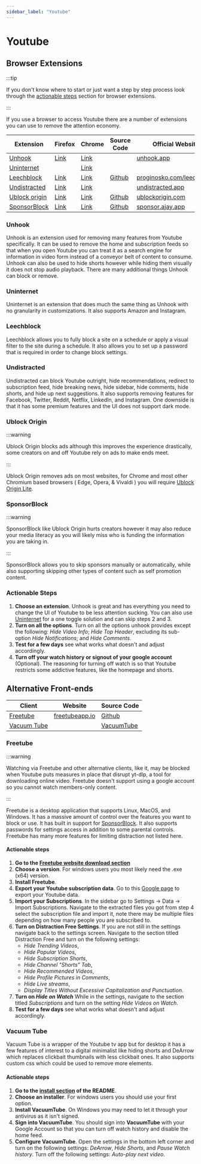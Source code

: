 ```yaml
---
sidebar_label: "Youtube"
---
```


# Youtube

## Browser Extensions

:::tip

If you don't know where to start or just want a step by step process look through the [actionable steps](#actionable-steps) section for browser extensions.

:::

If you use a browser to access Youtube there are a number of extensions you can use to remove the attention economy.

| Extension                       | Firefox                                                                      | Chrome                                                                            | Source Code                                           | Official Website                                                    |
| ------------------------------- | ---------------------------------------------------------------------------- | --------------------------------------------------------------------------------- | ----------------------------------------------------- | ------------------------------------------------------------------- |
| [Unhook](#unhook)               | [Link](https://addons.mozilla.org/firefox/addon/youtube-recommended-videos/) | [Link](https://chromewebstore.google.com/detail/khncfooichmfjbepaaaebmommgaepoid) |                                                       | [unhook.app](https://unhook.app/welcome)                            |
| [Uninternet](#uninternet)       |                                                                              | [Link](https://chromewebstore.google.com/detail/ihgeijoonjmdfkamhpgoedplnmbencgd) |                                                       |                                                                     |
| [Leechblock](#leechblock)       | [Link](https://addons.mozilla.org/firefox/addon/leechblock-ng/)              | [Link](https://chromewebstore.google.com/detail/blaaajhemilngeeffpbfkdjjoefldkok) | [Github](https://github.com/proginosko/LeechBlockNG/) | [proginosko.com/leechblock](https://www.proginosko.com/leechblock/) |
| [Undistracted](#undistracted)   | [Link](https://addons.mozilla.org/firefox/addon/undistracted/)               | [Link](https://chromewebstore.google.com/detail/pjjgklgkfeoeiebjogplpnibpfnffkng) |                                                       | [undistracted.app](https://undistracted.app/)                       |
| [Ublock origin](#ublock-origin) | [Link](https://addons.mozilla.org/firefox/addon/ublock-origin/)              | [Link](https://chromewebstore.google.com/detail/epcnnfbjfcgphgdmggkamkmgojdagdnn) | [Github](https://github.com/gorhill/uBlock)           | [ublockorigin.com](https://ublockorigin.com/)                       |
| [SponsorBlock](#sponsorblock)   | [Link](https://addons.mozilla.org/firefox/addon/sponsorblock/)               | [Link](https://chromewebstore.google.com/detail/mnjggcdmjocbbbhaepdhchncahnbgone) | [Github](https://github.com/ajayyy/SponsorBlock)      | [sponsor.ajay.app](https://sponsor.ajay.app/)                       |

### Unhook

Unhook is an extension used for removing many features from Youtube specifically. It can be used to remove the home and subscription feeds so that when you open Youtube you can treat it as a search engine for information in video form instead of a conveyor belt of content to consume.
Unhook can also be used to hide shorts however while hiding them visually it does not stop audio playback.
There are many additional things Unhook can block or remove.

### Uninternet

Uninternet is an extension that does much the same thing as Unhook with no granularity in customizations. It also supports Amazon and Instagram.

### Leechblock

Leechblock allows you to fully block a site on a schedule or apply a visual filter to the site during a schedule. It also allows you to set up a password that is required in order to change block settings.

### Undistracted

Undistracted can block Youtube outright, hide recommendations, redirect to subscription feed, hide breaking news, hide sidebar, hide comments, hide shorts, and hide up next suggestions. It also supports removing features for Facebook, Twitter, Reddit, Netflix, LinkedIn, and Instagram. One downside is that it has some premium features and the UI does not support dark mode.

### Ublock Origin

:::warning

Ublock Origin blocks ads although this improves the experience drastically, some creators on and off Youtube rely on ads to make ends meet.

:::

Ublock Origin removes ads on most websites, for Chrome and most other Chromium based browsers ( Edge, Opera, & Vivaldi ) you will require [Ublock Origin Lite](https://chromewebstore.google.com/detail/ddkjiahejlhfcafbddmgiahcphecmpfh).

### SponsorBlock

:::warning

SponsorBlock like Ublock Origin hurts creators however it may also reduce your media literacy as you will likely miss who is funding the information you are taking in.

:::

SponsorBlock allows you to skip sponsors manually or automatically, while also supporting skipping other types of content such as self promotion content.

### Actionable Steps

1. **Choose an extension**. Unhook is great and has everything you need to change the UI of Youtube to be less attention sucking. You can also use [Uninternet](#uninternet) for a one toggle solution and can skip steps 2 and 3.
2. **Turn on all the options**. Turn on all the options unhook provides except the following: _Hide Video Info_; _Hide Top Header_, excluding its sub-option _Hide Notifications_; and _Hide Comments_.
3. **Test for a few days** see what works what doesn't and adjust accordingly.
4. **Turn off your watch history or signout of your google account** (Optional). The reasoning for turning off watch is so that Youtube restricts some addictive features, like the homepage and shorts.

## Alternative Front-ends

| Client                      | Website                                   | Source Code                                         |
| --------------------------- | ----------------------------------------- | --------------------------------------------------- |
| [Freetube](#freetube)       | [freetubeapp.io](https://freetubeapp.io/) | [Github](https://github.com/FreeTubeApp/FreeTube)   |
| [Vacuum Tube](#vacuum-tube) |                                           | [VacuumTube](https://github.com/shy1132/VacuumTube) |

### Freetube

:::warning

Watching via Freetube and other alternative clients, like it, may be blocked when Youtube puts measures in place that disrupt yt-dlp, a tool for downloading online video.
Freetube doesn't support using a google account so you cannot watch members-only content.

:::

Freetube is a desktop application that supports Linux, MacOS, and Windows. It has a massive amount of control over the features you want to block or use. It has built in support for [SponsorBlock](#sponsorblock). It also supports passwords for settings access in addition to some parental controls. Freetube has many more features for limiting distraction not listed here.

#### Actionable steps

1. **Go to the [Freetube website download section](https://freetubeapp.io/#download)**
2. **Choose a version**. For windows users you most likely need the .exe (x64) version.
3. **Install Freetube**.
4. **Export your Youtube subscription data**. Go to this [Google page](https://takeout.google.com/takeout/custom/youtube) to export your Youtube data.
5. **Import your Subscriptions**. In the sidebar go to Settings -> Data -> Import Subscriptions. Navigate to the extracted files you got from step 4 select the subscription file and import it, note there may be multiple files depending on how many people you are subscribed to.
6. **Turn on Distraction Free Settings**. If you are not still in the settings navigate back to the settings screen. Navigate to the section titled Distraction Free and turn on the following settings:
   - _Hide Trending Videos_,
   - _Hide Popular Videos_,
   - _Hide Subscription Shorts_,
   - _Hide Channel "Shorts" Tab_,
   - _Hide Recommended Videos_,
   - _Hide Profile Pictures in Comments_,
   - _Hide Live streams_,
   - _Display Titles Without Excessive Capitalization and Punctuation_.
7. **Turn on _Hide on Watch_** While in the settings, navigate to the section titled _Subscriptions_ and turn on the setting _Hide Videos on Watch_.
8. **Test for a few days** see what works what doesn't and adjust accordingly.

### Vacuum Tube

Vacuum Tube is a wrapper of the Youtube tv app but for desktop it has a few features of interest to a digital minimalist like hiding shorts and DeArrow which replaces clickbait thumbnails with less clickbait ones. It also supports custom css which could be used to remove more elements.

#### Actionable steps

1. **Go to the [install section](https://github.com/shy1132/VacuumTube?tab=readme-ov-file#installing) of the README**.
2. **Choose an installer**. For windows users you should use your first option.
3. **Install VacuumTube**. On Windows you may need to let it through your antivirus as it isn't signed.
4. **Sign into VacuumTube**. You should sign into **VacuumTube** with your Google Account so that you can turn off watch history and disable the home feed.
5. **Configure VacuumTube**. Open the settings in the bottom left corner and turn on the following settings: _DeArrow_, _Hide Shorts_, and _Pause Watch history_. Turn off the following settings: _Auto-play next video_.
